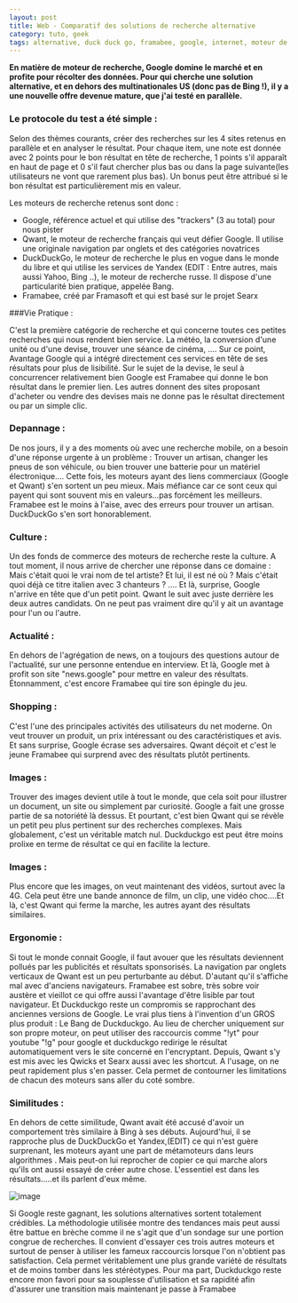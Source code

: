 ```yaml
---
layout: post
title: Web - Comparatif des solutions de recherche alternative
category: tuto, geek
tags: alternative, duck duck go, framabee, google, internet, moteur de recherche, qwant, recherche, tutoriel,
---
```

**En matière de moteur de recherche, Google domine le marché et en profite pour récolter des données. Pour qui cherche une solution alternative, et en dehors des multinationales US (donc pas de Bing !), il y a une nouvelle offre devenue mature, que j'ai testé en parallèle.**

### Le protocole du test a été simple :

 Selon des thèmes courants, créer des recherches sur les 4 sites retenus en parallèle et en analyser le résultat. Pour chaque item, une note est donnée avec 2 points pour le bon résultat en tête de recherche, 1 points s'il apparaît en haut de page et 0 s'il faut chercher plus bas ou dans la page suivante(les utilisateurs ne vont que rarement plus bas). Un bonus peut être attribué si le bon résultat est particulièrement mis en valeur.

Les moteurs de recherche retenus sont donc :

* Google, référence actuel et qui utilise des "trackers" (3 au total) pour nous pister
* Qwant, le moteur de recherche français qui veut défier Google. Il utilise une originale navigation par onglets et des catégories novatrices
* DuckDuckGo, le moteur de recherche le plus en vogue dans le monde du libre et qui utilise les services de Yandex (EDIT : Entre autres, mais aussi Yahoo, Bing ..), le moteur de recherche russe. Il dispose d'une particularité bien pratique, appelée Bang.
* Framabee, créé par Framasoft et qui est basé sur le projet Searx

###Vie Pratique :

C'est la première catégorie de recherche et qui concerne toutes ces petites recherches qui nous rendent bien service. La météo, la conversion d'une unité ou d'une devise, trouver une séance de cinéma, .... Sur ce point, Avantage Google qui a intégré directement ces services en tête de ses résultats pour plus de lisibilité. Sur le sujet de la devise, le seul à concurrencer relativement bien Google est Framabee qui donne le bon résultat dans le premier lien. Les autres donnent des sites proposant d'acheter ou vendre des devises mais ne donne pas le résultat directement ou par un simple clic.

### Depannage :

De nos jours, il y a des moments où avec une recherche mobile, on a besoin d'une réponse urgente à un problème : Trouver un artisan, changer les pneus de son véhicule, ou bien trouver une batterie pour un matériel électronique.... Cette fois, les moteurs ayant des liens commerciaux (Google et Qwant) s'en sortent un peu mieux. Mais méfiance car ce sont ceux qui payent qui sont souvent mis en valeurs...pas forcément les meilleurs. Framabee est le moins à l'aise, avec des erreurs pour trouver un artisan. DuckDuckGo s'en sort honorablement.

### Culture :

Un des fonds de commerce des moteurs de recherche reste la culture. A tout moment, il nous arrive de chercher une réponse dans ce domaine : Mais c'était quoi le vrai nom de tel artiste? Et lui, il est né où ? Mais c'était quoi déjà ce titre italien avec 3 chanteurs ? .... Et là, surprise, Google n'arrive en tête que d'un petit point. Qwant le suit avec juste derrière les deux autres candidats. On ne peut pas vraiment dire qu'il y ait un avantage pour l'un ou l'autre.

### Actualité :

En dehors de l'agrégation de news, on a toujours des questions autour de l'actualité, sur une personne entendue en interview. Et là, Google met à profit son site "news.google" pour mettre en valeur des résultats. Étonnamment, c'est encore Framabee qui tire son épingle du jeu.

### Shopping :

C'est l'une des principales activités des utilisateurs du net moderne. On veut trouver un produit, un prix intéressant ou des caractéristiques et avis. Et sans surprise, Google écrase ses adversaires. Qwant déçoit et c'est le jeune Framabee qui surprend avec des résultats plutôt pertinents.

### Images :

Trouver des images devient utile à tout le monde, que cela soit pour illustrer un document, un site ou simplement par curiosité. Google a fait une grosse partie de sa notoriété là dessus. Et pourtant, c'est bien Qwant qui se révèle un petit peu plus pertinent sur des recherches complexes. Mais globalement, c'est un véritable match nul. Duckduckgo est peut être moins prolixe en terme de résultat ce qui en facilite la lecture.

### Images :

Plus encore que les images, on veut maintenant des vidéos, surtout avec la 4G. Cela peut être une bande annonce de film, un clip, une vidéo choc....Et là, c'est Qwant qui ferme la marche, les autres ayant des résultats similaires.

### Ergonomie :

Si tout le monde connait Google, il faut avouer que les résultats deviennent pollués par les publicités et résultats sponsorisés. La navigation par onglets verticaux de Qwant est un peu perturbante au début. D'autant qu'il s'affiche mal avec d'anciens navigateurs. Framabee est sobre, très sobre voir austère et vieillot ce qui offre aussi l'avantage d'être lisible par tout navigateur. Et Duckduckgo reste un compromis se rapprochant des anciennes versions de Google. Le vrai plus tiens à l'invention d'un GROS plus produit : Le Bang de Duckduckgo. Au lieu de chercher uniquement sur son propre moteur, on peut utiliser des raccourcis comme "!yt" pour youtube "!g" pour google et duckduckgo redirige le résultat automatiquement vers le site concerné en l'encryptant. Depuis, Qwant s'y est mis avec les Qwicks et Searx aussi avec les shortcut. A l'usage, on ne peut rapidement plus s'en passer. Cela permet de contourner les limitations de chacun des moteurs sans aller du coté sombre.

### Similitudes :

En dehors de cette similitude, Qwant avait été accusé d'avoir un comportement très similaire à Bing à ses débuts. Aujourd'hui, il se rapproche plus de DuckDuckGo et Yandex,(EDIT) ce qui n'est guère surprenant, les moteurs ayant une part de métamoteurs dans leurs algorithmes . Mais peut-on lui reprocher de copier ce qui marche alors qu'ils ont aussi essayé de créer autre chose. L'essentiel est dans les résultats.....et ils parlent d'eux même.

![image](https://filedn.eu/llqi9IBxlYouGRXYG2xlROb/img/2015/resultsearch.jpg)

Si Google reste gagnant, les solutions alternatives sortent totalement crédibles. La méthodologie utilisée montre des tendances mais peut aussi être battue en brèche comme il ne s'agit que d'un sondage sur une portion congrue de recherches. Il convient d'essayer ces trois autres moteurs et surtout de penser à utiliser les fameux raccourcis lorsque l'on n'obtient pas satisfaction. Cela permet véritablement une plus grande variété de résultats et de moins tomber dans les stéréotypes. Pour ma part, Duckduckgo reste encore mon favori pour sa souplesse d'utilisation et sa rapidité afin d'assurer une transition mais maintenant je passe à Framabee
